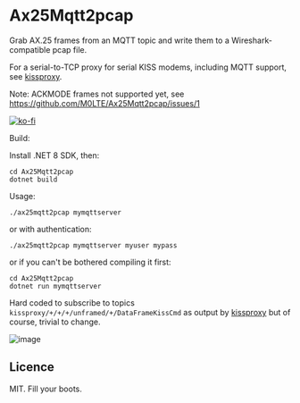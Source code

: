 # Ax25Mqtt2pcap

Grab AX.25 frames from an MQTT topic and write them to a Wireshark-compatible pcap file.

For a serial-to-TCP proxy for serial KISS modems, including MQTT support, see [kissproxy](https://github.com/M0LTE/kissproxy).

Note: ACKMODE frames not supported yet, see https://github.com/M0LTE/Ax25Mqtt2pcap/issues/1

[![ko-fi](https://ko-fi.com/img/githubbutton_sm.svg)](https://ko-fi.com/Y8Y8KFHA0)

Build:

Install .NET 8 SDK, then:
```
cd Ax25Mqtt2pcap
dotnet build
```

Usage:

`./ax25mqtt2pcap mymqttserver`

or with authentication:

`./ax25mqtt2pcap mymqttserver myuser mypass`

or if you can't be bothered compiling it first:

```
cd Ax25Mqtt2pcap 
dotnet run mymqttserver
```

Hard coded to subscribe to topics `kissproxy/+/+/+/unframed/+/DataFrameKissCmd` as output by [kissproxy](https://github.com/M0LTE/kissproxy) but of course, trivial to change.

![image](https://github.com/M0LTE/Ax25Mqtt2pcap/assets/37816024/9da2f2b5-79d4-4e4e-b021-d5aa893fe8f9)

## Licence

MIT. Fill your boots.

